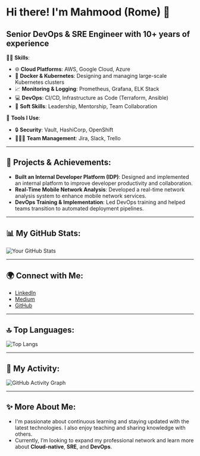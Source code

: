 # Hi there! I'm Mahmood (Rome) 👋

## Senior DevOps & SRE Engineer with 10+ years of experience

👨‍💻 **Skills**:
- 🌐 **Cloud Platforms**: AWS, Google Cloud, Azure
- 🐳 **Docker & Kubernetes**: Designing and managing large-scale Kubernetes clusters
- 📈 **Monitoring & Logging**: Prometheus, Grafana, ELK Stack
- 💻 **DevOps**: CI/CD, Infrastructure as Code (Terraform, Ansible)
- 💼 **Soft Skills**: Leadership, Mentorship, Team Collaboration

🔧 **Tools I Use**:
- 🔒 **Security**: Vault, HashiCorp, OpenShift
- 🧑‍🤝‍🧑 **Team Management**: Jira, Slack, Trello

---

## 🚀 Projects & Achievements:

- **Built an Internal Developer Platform (IDP)**: Designed and implemented an internal platform to improve developer productivity and collaboration.
- **Real-Time Mobile Network Analysis**: Developed a real-time network analysis system to enhance mobile network services.
- **DevOps Training & Implementation**: Led DevOps training and helped teams transition to automated deployment pipelines.

---

## 📊 My GitHub Stats:

![Your GitHub Stats](https://github-readme-stats.vercel.app/api?username=mahmood-rohani&show_icons=true&hide_title=true&count_private=true&theme=radical)

---

## 🌍 Connect with Me:

- [LinkedIn](https://www.linkedin.com/in/mahmood-rohani)
- [Medium](https://medium.com/@mahmood.rohani)
- [GitHub](https://github.com/mahmood-rohani)

---

## 🔝 Top Languages:

![Top Langs](https://github-readme-stats.vercel.app/api/top-langs/?username=mahmood-rohani&layout=compact&langs_count=6&theme=radical)

---

## 📅 My Activity:

![GitHub Activity Graph](https://github-readme-activity-graph.cyclic.app/graph?username=mahmood-rohani&theme=react)

---

## ✨ More About Me:

- I'm passionate about continuous learning and staying updated with the latest technologies. I also enjoy teaching and sharing knowledge with others.
- Currently, I’m looking to expand my professional network and learn more about **Cloud-native**, **SRE**, and **DevOps**.
